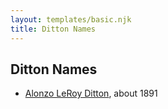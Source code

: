 ```yaml
---
layout: templates/basic.njk
title: Ditton Names
---
```

## Ditton Names
- [Alonzo LeRoy Ditton](/people/8/83243356), about 1891